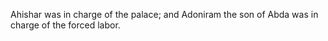 Ahishar was in charge of the palace; and Adoniram the son of Abda was in charge of the forced labor.
